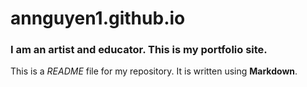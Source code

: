 # annguyen1.github.io

### I am an artist and educator. This is my portfolio site. 
This is a *README* file for my repository. It is written using **Markdown**.
